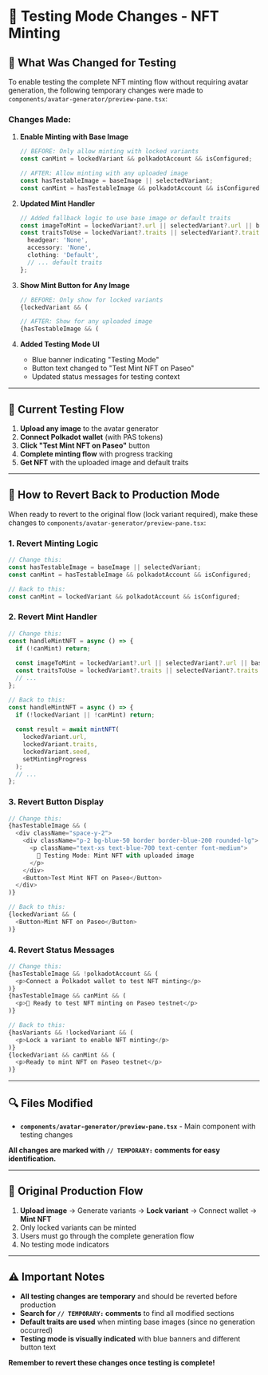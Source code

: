 # 🧪 Testing Mode Changes - NFT Minting

## 📝 **What Was Changed for Testing**

To enable testing the complete NFT minting flow without requiring avatar generation, the following temporary changes were made to `components/avatar-generator/preview-pane.tsx`:

### **Changes Made:**

1. **Enable Minting with Base Image**
   ```typescript
   // BEFORE: Only allow minting with locked variants
   const canMint = lockedVariant && polkadotAccount && isConfigured;
   
   // AFTER: Allow minting with any uploaded image
   const hasTestableImage = baseImage || selectedVariant;
   const canMint = hasTestableImage && polkadotAccount && isConfigured;
   ```

2. **Updated Mint Handler**
   ```typescript
   // Added fallback logic to use base image or default traits
   const imageToMint = lockedVariant?.url || selectedVariant?.url || baseImage;
   const traitsToUse = lockedVariant?.traits || selectedVariant?.traits || {
     headgear: 'None',
     accessory: 'None', 
     clothing: 'Default',
     // ... default traits
   };
   ```

3. **Show Mint Button for Any Image**
   ```typescript
   // BEFORE: Only show for locked variants
   {lockedVariant && (
   
   // AFTER: Show for any uploaded image
   {hasTestableImage && (
   ```

4. **Added Testing Mode UI**
   - Blue banner indicating "Testing Mode"
   - Button text changed to "Test Mint NFT on Paseo"
   - Updated status messages for testing context

---

## 🎯 **Current Testing Flow**

1. **Upload any image** to the avatar generator
2. **Connect Polkadot wallet** (with PAS tokens)
3. **Click "Test Mint NFT on Paseo"** button
4. **Complete minting flow** with progress tracking
5. **Get NFT** with the uploaded image and default traits

---

## 🔄 **How to Revert Back to Production Mode**

When ready to revert to the original flow (lock variant required), make these changes to `components/avatar-generator/preview-pane.tsx`:

### **1. Revert Minting Logic**
```typescript
// Change this:
const hasTestableImage = baseImage || selectedVariant;
const canMint = hasTestableImage && polkadotAccount && isConfigured;

// Back to this:
const canMint = lockedVariant && polkadotAccount && isConfigured;
```

### **2. Revert Mint Handler**
```typescript
// Change this:
const handleMintNFT = async () => {
  if (!canMint) return;
  
  const imageToMint = lockedVariant?.url || selectedVariant?.url || baseImage;
  const traitsToUse = lockedVariant?.traits || selectedVariant?.traits || { /* defaults */ };
  // ...
};

// Back to this:
const handleMintNFT = async () => {
  if (!lockedVariant || !canMint) return;
  
  const result = await mintNFT(
    lockedVariant.url,
    lockedVariant.traits,
    lockedVariant.seed,
    setMintingProgress
  );
  // ...
};
```

### **3. Revert Button Display**
```typescript
// Change this:
{hasTestableImage && (
  <div className="space-y-2">
    <div className="p-2 bg-blue-50 border border-blue-200 rounded-lg">
      <p className="text-xs text-blue-700 text-center font-medium">
        🧪 Testing Mode: Mint NFT with uploaded image
      </p>
    </div>
    <Button>Test Mint NFT on Paseo</Button>
  </div>
)}

// Back to this:
{lockedVariant && (
  <Button>Mint NFT on Paseo</Button>
)}
```

### **4. Revert Status Messages**
```typescript
// Change this:
{hasTestableImage && !polkadotAccount && (
  <p>Connect a Polkadot wallet to test NFT minting</p>
)}
{hasTestableImage && canMint && (
  <p>🧪 Ready to test NFT minting on Paseo testnet</p>
)}

// Back to this:
{hasVariants && !lockedVariant && (
  <p>Lock a variant to enable NFT minting</p>
)}
{lockedVariant && canMint && (
  <p>Ready to mint NFT on Paseo testnet</p>
)}
```

---

## 🔍 **Files Modified**

- **`components/avatar-generator/preview-pane.tsx`** - Main component with testing changes

**All changes are marked with `// TEMPORARY:` comments for easy identification.**

---

## 🎯 **Original Production Flow**

1. **Upload image** → Generate variants → **Lock variant** → Connect wallet → **Mint NFT**
2. Only locked variants can be minted
3. Users must go through the complete generation flow
4. No testing mode indicators

---

## ⚠️ **Important Notes**

- **All testing changes are temporary** and should be reverted before production
- **Search for `// TEMPORARY:` comments** to find all modified sections
- **Default traits are used** when minting base images (since no generation occurred)
- **Testing mode is visually indicated** with blue banners and different button text

**Remember to revert these changes once testing is complete!**
